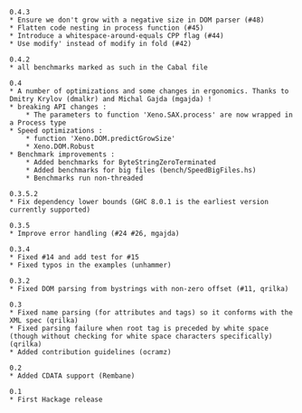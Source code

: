     0.4.3
    * Ensure we don't grow with a negative size in DOM parser (#48)
    * Flatten code nesting in process function (#45)
    * Introduce a whitespace-around-equals CPP flag (#44)
    * Use modify' instead of modify in fold (#42)

    0.4.2
    * all benchmarks marked as such in the Cabal file
    
    0.4
    * A number of optimizations and some changes in ergonomics. Thanks to Dmitry Krylov (dmalkr) and Michal Gajda (mgajda) !
    * breaking API changes : 
        * The parameters to function 'Xeno.SAX.process' are now wrapped in a Process type
    * Speed optimizations : 
        * function 'Xeno.DOM.predictGrowSize' 
        * Xeno.DOM.Robust
    * Benchmark improvements : 
        * Added benchmarks for ByteStringZeroTerminated
        * Added benchmarks for big files (bench/SpeedBigFiles.hs)
        * Benchmarks run non-threaded

    0.3.5.2
	* Fix dependency lower bounds (GHC 8.0.1 is the earliest version currently supported)

	0.3.5
	* Improve error handling (#24 #26, mgajda)

	0.3.4
	* Fixed #14 and add test for #15
	* Fixed typos in the examples (unhammer)

	0.3.2
	* Fixed DOM parsing from bystrings with non-zero offset (#11, qrilka)
	
	0.3
	* Fixed name parsing (for attributes and tags) so it conforms with the XML spec (qrilka)
	* Fixed parsing failure when root tag is preceded by white space (though without checking for white space characters specifically) (qrilka)
	* Added contribution guidelines (ocramz)	

	0.2
	* Added CDATA support (Rembane)	

	0.1
	* First Hackage release
